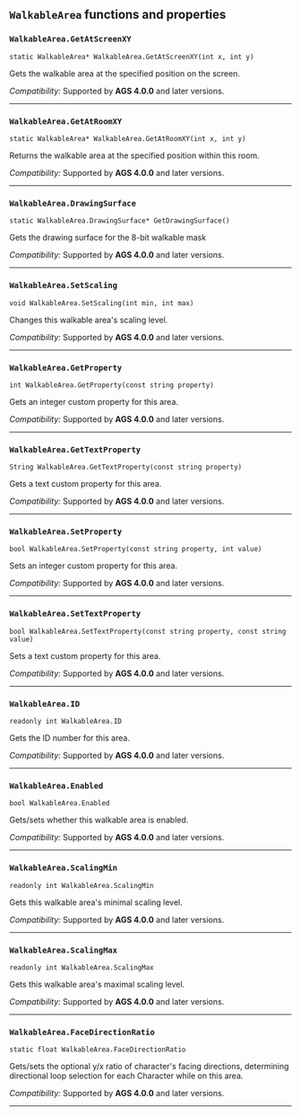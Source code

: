 ## `WalkableArea` functions and properties

### `WalkableArea.GetAtScreenXY`

```ags
static WalkableArea* WalkableArea.GetAtScreenXY(int x, int y)
```

Gets the walkable area at the specified position on the screen.

*Compatibility:* Supported by **AGS 4.0.0** and later versions.

---

### `WalkableArea.GetAtRoomXY`

```ags
static WalkableArea* WalkableArea.GetAtRoomXY(int x, int y)
```

Returns the walkable area at the specified position within this room.

*Compatibility:* Supported by **AGS 4.0.0** and later versions.

---

### `WalkableArea.DrawingSurface`

```ags
static WalkableArea.DrawingSurface* GetDrawingSurface()
```

Gets the drawing surface for the 8-bit walkable mask

*Compatibility:* Supported by **AGS 4.0.0** and later versions.

---

### `WalkableArea.SetScaling`

```ags
void WalkableArea.SetScaling(int min, int max)
```

Changes this walkable area's scaling level.

*Compatibility:* Supported by **AGS 4.0.0** and later versions.

---

### `WalkableArea.GetProperty`

```ags
int WalkableArea.GetProperty(const string property)
```

Gets an integer custom property for this area.

*Compatibility:* Supported by **AGS 4.0.0** and later versions.

---

### `WalkableArea.GetTextProperty`

```ags
String WalkableArea.GetTextProperty(const string property)
```

Gets a text custom property for this area.

*Compatibility:* Supported by **AGS 4.0.0** and later versions.

---

### `WalkableArea.SetProperty`

```ags
bool WalkableArea.SetProperty(const string property, int value)
```

Sets an integer custom property for this area.

*Compatibility:* Supported by **AGS 4.0.0** and later versions.

---

### `WalkableArea.SetTextProperty`

```ags
bool WalkableArea.SetTextProperty(const string property, const string value)
```

Sets a text custom property for this area.

*Compatibility:* Supported by **AGS 4.0.0** and later versions.

---

### `WalkableArea.ID`

```ags
readonly int WalkableArea.ID
```

Gets the ID number for this area.

*Compatibility:* Supported by **AGS 4.0.0** and later versions.

---

### `WalkableArea.Enabled`

```ags
bool WalkableArea.Enabled
```

Gets/sets whether this walkable area is enabled.

*Compatibility:* Supported by **AGS 4.0.0** and later versions.

---

### `WalkableArea.ScalingMin`

```ags
readonly int WalkableArea.ScalingMin
```

Gets this walkable area's minimal scaling level.

*Compatibility:* Supported by **AGS 4.0.0** and later versions.

---

### `WalkableArea.ScalingMax`

```ags
readonly int WalkableArea.ScalingMax
```

Gets this walkable area's maximal scaling level.

*Compatibility:* Supported by **AGS 4.0.0** and later versions.

---

### `WalkableArea.FaceDirectionRatio`

```ags
static float WalkableArea.FaceDirectionRatio
```

Gets/sets the optional y/x ratio of character's facing directions, determining directional loop selection for each Character while on this area.

*Compatibility:* Supported by **AGS 4.0.0** and later versions.

---
